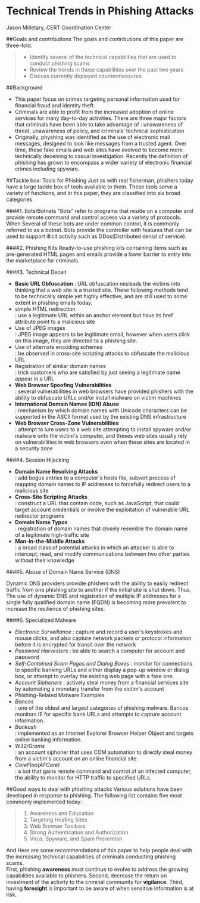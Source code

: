 Technical Trends in Phishing Attacks
=========

Jason Milletary, CERT Coordination Center

##Goals and contributions
The goals and contributions of this paper are three-fold.
> - Identify several of the technical capabilities that are used to conduct phishing scams
> - Review the trends in these capabilities over the past two years
> - Discuss currently deployed countermeasures.

##Background
- This paper focus on crimes targeting personal information used for financial fraud and identity theft.
- Criminals are able to profit from the increased adoption of online services for many day-to-day activities. There are three major factors that criminals have been able to take advantage of : unawareness of threat, unawareness of policy, and criminals’ technical sophistication
- Originally, physhing was identified as the use of electronic mail messages, designed to look like messages from a trusted agent. Over time, these fake emails and web sites have evolved to become more technically deceiving to casual investigation. Recently the definition of phishing has grown to encompass a wider variety of electronic financial crimes including spyware.


##Tackle box: Tools for Phishing
Just as with real fisherman, phishers today have a large tackle box of tools available to them.
These tools serve a variety of functions, and in this paper, they are classified into six broad categories.

####1. Bots/Botnets
 "Bots" refer to programs that reside on a computer and provide remote command and control access via a variety of protocols. 
When Several of these bots are under common control, it is commonly referred to as a botnet. Bots provide the controller with features that can be used to support illicit activity such as DDos(Distributed denial of service).


####2. Phishing Kits
 Ready-to-use phishing kits containing items such as pre-generated HTML pages and emails provide a lower barrier to entry into the marketplace for criminals.

####3. Technical Deceit
- **Basic URL Obfuscation** : URL obfuscation misleads the victims into thinking that a web site is a trusted site. These following methods tend to be technically simple yet highly effective, and are still used to some extent in phishing emails today.
 - simple HTML redirection  
   : use a legitimate URL within an anchor element but have its href attribute point to a malicious site
 - Use of JPEG images  
   : JPEG image appears to be legitimate email, however when users click on this image, they are directed to a phishing site.
 - Use of alternate encoding schemes  
   : be observed in cross-site scripting attacks to obfuscate the malicious URL
 - Registration of similar domain names  
   : trick customers who are satisfied by just seeing a legitimate name appear in a URL
- **Web Browser Spoofing Vulnerabilities**  
 : several vulnerabilities in web browsers have provided phishers with the ability to obfuscate URLs and/or install malware on victim machines
- **International Domain Names (IDN) Abuse**  
 : mechanism by which domain names with Unicode characters can be supported in the ASCII format used by the existing DNS infrastructure
- **Web Browser Cross-Zone Vulnerabilities**  
 : attempt to lure users to a web site attempting to install spyware and/or malware onto the victim's computer, and theses web sites usually rely on vulnerabilities in web browsers even when these sites are located in a security zone

####4. Session Hijacking
- **Domain Name Resolving Attacks**  
 : add bogus entries to a computer's hosts file, subvert process of mapping domain names to IP addresses to forcefully redirect users to a malicious site
- **Cross-Site Scripting Attacks**  
 : construct a URL that contain code, such as JavaScript, that could target account credentials or involve the exploitation of vulnerable URL redirector programs
- **Domain Name Typos**  
 : registration of domain names that closely resemble the domain name of a legitimate high-traffic site
- **Man-in-the-Middle Attacks**  
 : a broad class of potential attacks in which an attacker is able to intercept, read, and modify communications between two other parties without their knowledge

####5. Abuse of Domain Name Service (DNS)

 Dynamic DNS providers providie phishers with the ability to easily redirect traffic from one phishing site to another if the initial site is shut down. Thus, The use of dynamic DNS and registration of multiple IP addresses for a single fully qualified domain name (FQDN) is becoming more prevalent to increase the resilience of phishing sites.

####6. Specialized Malware
- *Electronic Surveillance* : capture and record a user's keystrokes and mouse clicks, and also capture network packets or protocol information before it is encrypted for transit over the network
- *Password Harvesters* : be able to search a computer for account and password
- *Self-Contained Scam Pages and Dialog Boxes* : monitor for connections to specific banking URLs and either display a pop-up window or dialog box, or attempt to overlay the existing web page with a fake one.
- *Account Siphoners* : actively steal money from a financial services site by automating a monetary transfer from the victim's account
- Phishing-Related Malware Examples
 - *Bancos*  
 : one of the oldest and largest categories of phishing malware. Bancos monitors IE for specific bank URLs and attempts to capture account information.
 - *Bankash*  
 : implemented as an Internet Explorer Browser Helper Object and targets online banking information.
 - *W32/Grams*  
 : an account siphoner that uses COM automation to directly steal money from a victim's account on an online financial site.
 - *CoreFloo(AFCore)*  
 : a bot that gains remote command and control of an infected computer, the ability to monitor for HTTP traffic to specified URLs.


##Good ways to deal with phishing attacks
Various solutions have been developed in response to phishing.
The following list contains five most commonly implemented today:
 > 1. Awareness and Education
 > 2. Targeting Hosting Sites
 > 3. Web Browser Toolbars
 > 4. Strong Authentication and Authorization
 > 5. Virus, Spyware, and Spam Prevention

  And Here are some recommendations of this paper to help people deal with the increasing technical capabilities of criminals conducting phishing scams.  
  First, phishing **awareness** must continue to evolve to address the growing capabilities available to phishers. Second, decrease the return on investment of the activity to the criminal community for **vigilance**. Third, having **foresight** is important to be aware of when sensitive information is at risk.
